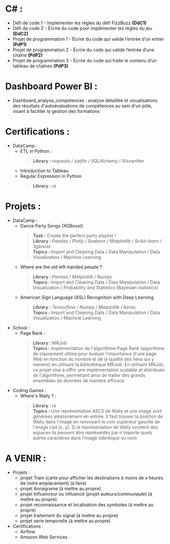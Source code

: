 # C# :
- Défi de code 1 - Implémenter les règles du défi FizzBuzz **(DdC1)**
- Défi de code 2 - Écrire du code pour implémenter les règles du jeu **(DdC2)**
- Projet de programmation 1 - Écrire du code qui valide l’entrée d’un entier **(PdP1)**
- Projet de programmation 2 - Écrire du code qui valide l’entrée d’une chaîne **(PdP2)**
- Projet de programmation 3 – Écrire du code qui traite le contenu d’un tableau de chaînes **(PdP3)**
# Dashboard Power BI :
- Dashboard_analyse_competences : analyse détaillée et visualisations des résultats d'autoévaluations de compétences au sein d'un pôle, visant à faciliter la gestion des formations


# Certifications :
- DataCamp : 
  - ETL in Python :
    > **Library :** *requests / zipfile / SQLAlchemy / Xlsxwritter*
  - Introduction to Tableau
  - Regular Expression in Python
    > **Library :** *re*

# Projets : 
- DataCamp :
  - Dance Party Songs (XGBoost)
    > **Task :** Create the perfect party playlist !  
    > **Library :** *Pandas / Plotly / Seaborn / Matplotlib / Scikit-learn / Xgboost*  
    > **Topics :** Import and Cleaning Data / Data Manipulation / Data Visualization / Machine Learning
  - Where are the old left-handed people ?
    > **Library :** *Pandas / Matplotlib / Numpy*  
    > **Topics :** Import and Cleaning Data / Data Manipulation / Data Visualization / Probability and Statistics (Bayesian statistics)
  - American Sign Language (ASL) Recognition with Deep Learning
    > **Library :** *Tensorflow / Numpy / Matplotlib / Keras*  
    > **Topics :** Import and Cleaning Data / Data Manipulation / Data Visualization / Machine Learning
- School : 
  - Page Rank : 
    > **Library :** *MRJob*   
    > **Topics :** Implémentation de l'algorithme Page Rank (algorithme de classement utilisé pour évaluer l'importance d'une page Web en fonction du nombre et de la qualité des liens qui y mènent) en utilisant la bibliothèque MRJob. En utilisant MRJob, ce projet vise à offrir une implémentation scalable et distribuée de l'algorithme, permettant ainsi de traiter des grands ensembles de données de manière efficace.
- Coding Games : 
  - Where's Wally ? : 
    > **Library :** *re*  
    > **Topics :** Une représentation ASCII de Wally et une image sont générées aléatoirement en entrée. Il faut trouver la position de Wally dans l'image en renvoyant le coin supérieur gauche de l'image càd (x, y). Si la représentation de Wally contient des espaces ils peuvent être représentés par n'importe quels autres caractères dans l'image (identique ou non).

# A VENIR : 
- Projets :
  - projet Train (carte pour afficher les destinations à moins de x heures de notre emplacement) (à faire)
  - projet Annagrame (à mettre au propre)
  - projet Influenceur ou influencé (projet auteurs/communaute) (à mettre au propre)
  - projet reconnaissance et localisation des symboles (à mettre au propre)
  - projet traitement du signal (à mettre au propre)
  - projet serie temporelle (à mettre au propre)
- Certifications :
  - Airflow
  - Amazon Web Services
  

